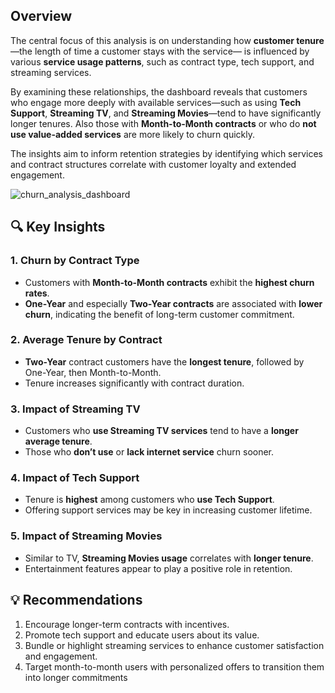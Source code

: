 ## Overview



The central focus of this analysis is on understanding how **customer tenure**  —the length of time a customer stays with the service—  is influenced by various **service usage patterns**, such as contract type, tech support, and streaming services.

By examining these relationships, the dashboard reveals that customers who engage more deeply with available services—such as using **Tech Support**, **Streaming TV**, and **Streaming Movies**—tend to have significantly longer tenures. Also those with **Month-to-Month contracts** or who do **not use value-added services** are more likely to churn quickly.

The insights aim to inform retention strategies by identifying which services and contract structures correlate with customer loyalty and extended engagement.


![churn_analysis_dashboard](https://github.com/user-attachments/assets/11d52e2a-fc1c-4a0e-9e5d-507c14e2471b)




## 🔍 Key Insights

### 1. Churn by Contract Type
- Customers with **Month-to-Month contracts** exhibit the **highest churn rates**.
- **One-Year** and especially **Two-Year contracts** are associated with **lower churn**, indicating the benefit of long-term customer commitment.

### 2. Average Tenure by Contract
- **Two-Year** contract customers have the **longest tenure**, followed by One-Year, then Month-to-Month.
- Tenure increases significantly with contract duration.

### 3. Impact of Streaming TV
- Customers who **use Streaming TV services** tend to have a **longer average tenure**.
- Those who **don’t use** or **lack internet service** churn sooner.

### 4. Impact of Tech Support
- Tenure is **highest** among customers who **use Tech Support**.
- Offering support services may be key in increasing customer lifetime.

### 5. Impact of Streaming Movies
- Similar to TV, **Streaming Movies usage** correlates with **longer tenure**.
- Entertainment features appear to play a positive role in retention.




## 💡 Recommendations

1. Encourage longer-term contracts with incentives.
2. Promote tech support and educate users about its value.
3. Bundle or highlight streaming services to enhance customer satisfaction and engagement.
4. Target month-to-month users with personalized offers to transition them into longer commitments



